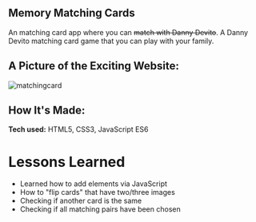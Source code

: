 ## Memory Matching Cards

An matching card app where you can ~~match with Danny Devito~~. A Danny Devito matching card game that you can play with your family.

## A Picture of the Exciting Website:
![matchingcard](https://user-images.githubusercontent.com/88857875/136879855-fb2464d0-7bff-42c5-b24e-cc4708dcbdc9.gif)

## How It's Made:

**Tech used:** HTML5, CSS3, JavaScript ES6

# Lessons Learned

* Learned how to add elements via JavaScript
* How to "flip cards" that have two/three images
* Checking if another card is the same
* Checking if all matching pairs have been chosen
